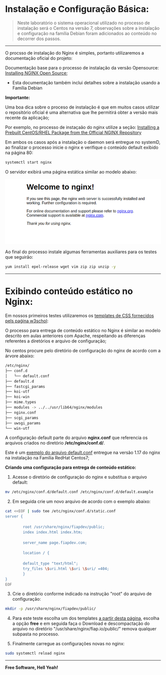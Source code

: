 
# Instalação e Configuração Básica:

> Neste laboratório o sistema operacional utilizado no processo de instalação será o Centos na versão 7, observações sobre a instalação e configuração na família Debian foram adicionados ao conteúdo no decorrer dos passos.

---

O procsso de instalação do Nginx é simples, portanto utilizaremos a documentação oficial do projeto:

Documentação base para o processo de instalação da versão Opensource:
[Installing NGINX Open Source](https://docs.nginx.com/nginx/admin-guide/installing-nginx/installing-nginx-open-source/);

* Esta documentação também inclui detalhes sobre a instalação usando a Família Debian

**Importante:**

Uma boa dica sobre o proceso de instalação é que em muitos casos utilizar o repositório oficial é uma alternativa que lhe permitirá obter a versão mais recente da aplicação;

Por exemplo, no processo de instaçaão do nginx utilize a seção: [Installing a Prebuilt CentOS/RHEL Package from the Official NGINX Repository](https://docs.nginx.com/nginx/admin-guide/installing-nginx/installing-nginx-open-source/#installing-a-prebuilt-centos-rhel-package-from-the-official-nginx-repository)

Em ambos os casos após a instalação o daemon será entregue no systemD, ao finalizar o processo inicie o nginx e verifique o conteúdo default exibido na página 80:

```sh
systemctl start nginx
```

O servidor exibirá uma página estática similar ao modelo abaixo:

![alt tag](https://github.com/fiapsistemaslinux/apostila/raw/master/images/nginx-004.png)


Ao final do processo instale algumas ferramentas auxiliares para os testes que seguirão:

```sh
yum install epel-release wget vim zip zip unzip -y
```

---

# Exibindo conteúdo estático no Nginx:

Em nossos primeiros testes utilizaremos os [templates de CSS fornecidos pels paǵina w3schol](https://www.w3schools.com/w3css/w3css_templates.asp):

O processo para entrega de conteúdo estático no Nginx é similar ao modelo descrito em aulas anteriores com Apache, respeitando as diferenças referentes a diretórios e arquivo de configuração;

No centos procure pelo diretório de configuração do nginx de acordo com a árvore abaixo:

```sh
/etc/nginx/
├── conf.d
│   └── default.conf
├── default.d
├── fastcgi_params
├── koi-utf
├── koi-win
├── mime.types
├── modules -> ../../usr/lib64/nginx/modules
├── nginx.conf
├── scgi_params
├── uwsgi_params
└── win-utf
```

A configuração default parte do arquivo **nginx.conf** que referencia os arquivos criados no diretório **/etc/nginx/conf.d/**.

Este é um [exemplo do arquivo default.conf](https://github.com/fiapsistemaslinux/apostila/raw/master/content/nginx/install/default.conf) entregue na versão 1.17 do nginx na instalação na Família RedHat Centos7;

**Criando uma configuração para entrega de conteúdo estático:**

1. Acesse o diretório de configuração do nginx e substitua o arquivo default:

```sh
mv /etc/nginx/conf.d/default.conf /etc/nginx/conf.d/default.example
```

2. Em seguida crie um novo arquivo de acordo com o exemplo abaixo:

```sh
cat <<EOF | sudo tee /etc/nginx/conf.d/static.conf
server {

        root /usr/share/nginx/fiapdev/public;
        index index.html index.htm;

        server_name page.fiapdev.com;

        location / {

        default_type "text/html";
        try_files \$uri.html \$uri \$uri/ =404;
        }
}
EOF
```

3. Crie o diretório conforme indicado na instrução "root" do arquivo de configuração:

```sh
mkdir -p /usr/share/nginx/fiapdev/public/
```

4. Para este teste escolha um dos templates [a partir desta página](https://w3cssthemes.com/), escolha a opção **free** e em seguida faça o Download e descompactação do arquivo no diretório "/usr/share/nginx/fiap.io/public/" remova qualquer subpasta no processo.

5. Finalmente carregue as configurações novas no nginx:

```sh
sudo systemctl reload nginx
```

----

**Free Software, Hell Yeah!**
